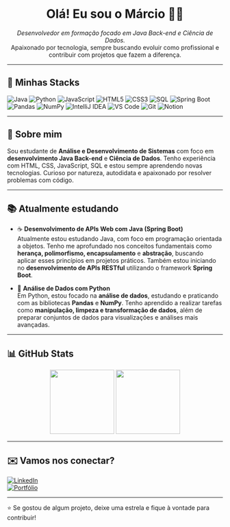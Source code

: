 <h1 align="center">Olá! Eu sou o Márcio 👨‍💻</h1>

<p align="center">
  <i>Desenvolvedor em formação focado em Java Back-end e Ciência de Dados.</i><br>
  Apaixonado por tecnologia, sempre buscando evoluir como profissional e contribuir com projetos que fazem a diferença.
</p>

---

## 🚀 Minhas Stacks

<p align="left">

<!-- Linguagens -->
<img src="https://img.shields.io/badge/Java-ED8B00?style=for-the-badge&logo=java&logoColor=white" alt="Java" />
<img src="https://img.shields.io/badge/Python-3776AB?style=for-the-badge&logo=python&logoColor=white" alt="Python" />
<img src="https://img.shields.io/badge/JavaScript-F7DF1E?style=for-the-badge&logo=javascript&logoColor=black" alt="JavaScript" />
<img src="https://img.shields.io/badge/HTML5-E34F26?style=for-the-badge&logo=html5&logoColor=white" alt="HTML5" />
<img src="https://img.shields.io/badge/CSS3-1572B6?style=for-the-badge&logo=css3&logoColor=white" alt="CSS3" />
<img src="https://img.shields.io/badge/SQL-4479A1?style=for-the-badge&logo=postgresql&logoColor=white" alt="SQL" />

<!-- Frameworks e ferramentas -->
<img src="https://img.shields.io/badge/Spring_Boot-6DB33F?style=for-the-badge&logo=springboot&logoColor=white" alt="Spring Boot" />
<img src="https://img.shields.io/badge/Pandas-150458?style=for-the-badge&logo=pandas&logoColor=white" alt="Pandas" />
<img src="https://img.shields.io/badge/NumPy-013243?style=for-the-badge&logo=numpy&logoColor=white" alt="NumPy" />
<img src="https://img.shields.io/badge/IntelliJ_IDEA-000000?style=for-the-badge&logo=intellijidea&logoColor=white" alt="IntelliJ IDEA" />
<img src="https://img.shields.io/badge/Visual_Studio_Code-0078d7?style=for-the-badge&logo=visual%20studio%20code&logoColor=white" alt="VS Code" />
<img src="https://img.shields.io/badge/Git-F05032?style=for-the-badge&logo=git&logoColor=white" alt="Git" />
<img src="https://img.shields.io/badge/Notion-000000?style=for-the-badge&logo=notion&logoColor=white" alt="Notion" />

</p>

---

## 🎯 Sobre mim

Sou estudante de **Análise e Desenvolvimento de Sistemas** com foco em **desenvolvimento Java Back-end** e **Ciência de Dados**. Tenho experiência com HTML, CSS, JavaScript, SQL e estou sempre aprendendo novas tecnologias. Curioso por natureza, autodidata e apaixonado por resolver problemas com código.

---

## 📚 Atualmente estudando

- ☕ **Desenvolvimento de APIs Web com Java (Spring Boot)**  
  Atualmente estou estudando Java, com foco em programação orientada a objetos. Tenho me aprofundado nos conceitos fundamentais como **herança, polimorfismo, encapsulamento** e **abstração**, buscando aplicar esses princípios em projetos práticos. Também estou iniciando no **desenvolvimento de APIs RESTful** utilizando o framework **Spring Boot**.

- 🐍 **Análise de Dados com Python**  
  Em Python, estou focado na **análise de dados**, estudando e praticando com as bibliotecas **Pandas** e **NumPy**. Tenho aprendido a realizar tarefas como **manipulação, limpeza e transformação de dados**, além de preparar conjuntos de dados para visualizações e análises mais avançadas.

---

## 📊 GitHub Stats

<p align="center">
  <img height="150em" src="https://github-readme-stats.vercel.app/api?username=marcioluca&show_icons=true&theme=dark" />
  <img height="150em" src="https://github-readme-stats.vercel.app/api/top-langs/?username=marcioluca&layout=compact&theme=dark" />
</p>

---

## ✉️ Vamos nos conectar?

[![LinkedIn](https://img.shields.io/badge/LinkedIn-0077B5?style=for-the-badge&logo=linkedin&logoColor=white)](https://www.linkedin.com/in/marcio-lucas-dev/)  
[![Portfólio](https://img.shields.io/badge/Portfólio-000?style=for-the-badge&logo=githubpages&logoColor=white)](https://marcioluca.github.io/portifolio-alura/index.html)

---

⭐ Se gostou de algum projeto, deixe uma estrela e fique à vontade para contribuir!
